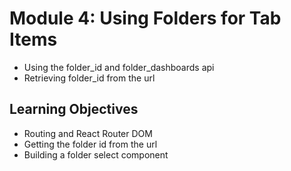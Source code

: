 # Module 4: Using Folders for Tab Items

- Using the folder_id and folder_dashboards api
- Retrieving folder_id from the url

## Learning Objectives

- Routing and React Router DOM
- Getting the folder id from the url
- Building a folder select component
